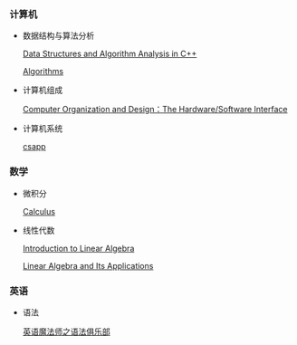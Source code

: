 ### 计算机

- 数据结构与算法分析
  
  [Data Structures and Algorithm Analysis in C++](https://book.douban.com/subject/1971825)
  
  [Algorithms](https://book.douban.com/subject/10432347)

- 计算机组成
  
  [Computer Organization and Design：The Hardware/Software Interface](https://book.douban.com/subject/25813550)

- 计算机系统

  [csapp](https://book.douban.com/subject/26912767)

### 数学

- 微积分

  [Calculus](https://book.douban.com/subject/5504028)

- 线性代数
  
  [Introduction to Linear Algebra](https://book.douban.com/subject/3582335)
  
  [Linear Algebra and Its Applications](https://book.douban.com/subject/1758235)

### 英语

- 语法
  
  [英语魔法师之语法俱乐部](https://book.douban.com/subject/1014914)